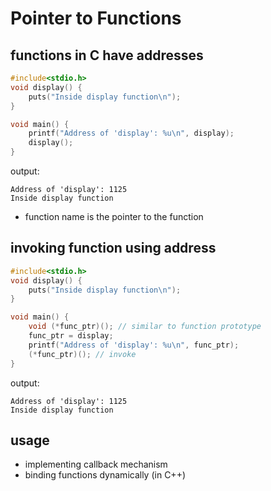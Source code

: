 # Pointer to Functions

## functions in C have addresses  
```c
#include<stdio.h>
void display() {
    puts("Inside display function\n");
}

void main() {
    printf("Address of 'display': %u\n", display);
    display();
}
```

output:
```
Address of 'display': 1125
Inside display function
```

- function name is the pointer to the function

## invoking function using address

```c
#include<stdio.h>
void display() {
    puts("Inside display function\n");
}

void main() {
    void (*func_ptr)(); // similar to function prototype
    func_ptr = display;
    printf("Address of 'display': %u\n", func_ptr);
    (*func_ptr)(); // invoke
}
```

output:
```
Address of 'display': 1125
Inside display function
```

## usage
- implementing callback mechanism
- binding functions dynamically (in C++)

